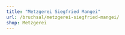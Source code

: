 ```yaml
---
title: "Metzgerei Siegfried Mangei"
url: /bruchsal/metzgerei-siegfried-mangei/
shop: Metzgerei
---
```


